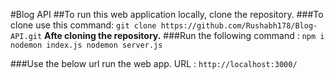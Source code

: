 #Blog API
##To run this web application locally, clone the repository.
###To clone use this command:
`git clone https://github.com/Rushabh178/Blog-API.git`
**Afte cloning the repository.**
###Run the following command :
`npm i
nodemon index.js
nodemon server.js`

###Use the below url run the web app.
URL : `http://localhost:3000/`